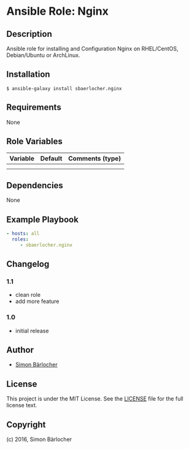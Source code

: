 # Ansible Role: Nginx

## Description

Ansible role for installing and Configuration Nginx on RHEL/CentOS, Debian/Ubuntu or ArchLinux.

## Installation

```
$ ansible-galaxy install sbaerlocher.nginx
```

## Requirements

None

## Role Variables

| Variable             | Default     | Comments (type)                                   |
| :---                 | :---        | :---                                              |
| | | |
| | | |

## Dependencies

None

## Example Playbook

```yml
- hosts: all
  roles:
     - sbaerlocher.nginx
```

## Changelog

### 1.1

* clean role
* add more feature

### 1.0

* initial release

## Author

* [Simon Bärlocher](https://sbaerlocher.ch)
 
## License

This project is under the MIT License. See the [LICENSE](https://sbaerlo.ch/licence) file for the full license text.

## Copyright

(c) 2016, Simon Bärlocher
